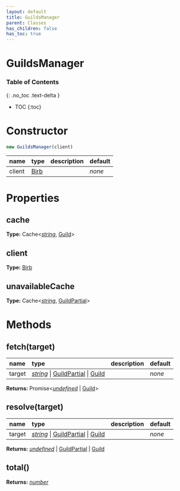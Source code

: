 ```yaml
---
layout: default
title: GuildsManager
parent: Classes
has_children: false
has_toc: true
---
```


# GuildsManager
### Table of Contents
{: .no_toc .text-delta }

- TOC
{:toc}
# Constructor
```js
new GuildsManager(client)
```

| name | type | description | default |
|:-----|:-----|:------------|:--------|
| client | [Birb](/classes/Birb) |   | *none* |

# Properties
## cache
**Type:** Cache<*[string](https://developer.mozilla.org/en-US/docs/Web/JavaScript/Reference/Global_Objects/string)*, [Guild](/classes/Guild)>

## client
**Type:** [Birb](/classes/Birb)

## unavailableCache
**Type:** Cache<*[string](https://developer.mozilla.org/en-US/docs/Web/JavaScript/Reference/Global_Objects/string)*, [GuildPartial](/classes/GuildPartial)>

# Methods
## fetch(target)
| name | type | description | default |
|:-----|:-----|:------------|:--------|
| target | *[string](https://developer.mozilla.org/en-US/docs/Web/JavaScript/Reference/Global_Objects/string)* \| [GuildPartial](/classes/GuildPartial) \| [Guild](/classes/Guild) |   | *none* |

**Returns:** Promise<*[undefined](https://developer.mozilla.org/en-US/docs/Web/JavaScript/Reference/Global_Objects/undefined)* \| [Guild](/classes/Guild)>

## resolve(target)
| name | type | description | default |
|:-----|:-----|:------------|:--------|
| target | *[string](https://developer.mozilla.org/en-US/docs/Web/JavaScript/Reference/Global_Objects/string)* \| [GuildPartial](/classes/GuildPartial) \| [Guild](/classes/Guild) |   | *none* |

**Returns:** *[undefined](https://developer.mozilla.org/en-US/docs/Web/JavaScript/Reference/Global_Objects/undefined)* \| [GuildPartial](/classes/GuildPartial) \| [Guild](/classes/Guild)

## total()
**Returns:** *[number](https://developer.mozilla.org/en-US/docs/Web/JavaScript/Reference/Global_Objects/number)*

